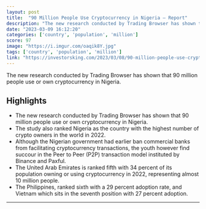 ```yaml
---
layout: post
title:  "90 Million People Use Cryptocurrency in Nigeria – Report"
description: "The new research conducted by Trading Browser has shown that 90 million people use or own cryptocurrency in Nigeria."
date: "2023-03-09 16:12:20"
categories: ['country', 'population', 'million']
score: 97
image: "https://i.imgur.com/oaqik8Y.jpg"
tags: ['country', 'population', 'million']
link: "https://investorsking.com/2023/03/08/90-million-people-use-cryptocurrency-in-nigeria-reports/"
---
```


The new research conducted by Trading Browser has shown that 90 million people use or own cryptocurrency in Nigeria.

## Highlights

- The new research conducted by Trading Browser has shown that 90 million people use or own cryptocurrency in Nigeria.
- The study also ranked Nigeria as the country with the highest number of crypto owners in the world in 2022.
- Although the Nigerian government had earlier ban commercial banks from facilitating cryptocurrency transactions, the youth however find succour in the Peer to Peer (P2P) transaction model instituted by Binance and Paxful.
- The United Arab Emirates is ranked fifth with 34 percent of its population owning or using cryptocurrency in 2022, representing almost 10 million people.
- The Philippines, ranked sixth with a 29 percent adoption rate, and Vietnam which sits in the seventh position with 27 percent adoption.

---
